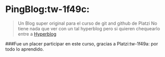 # PingBlog:tw-1f49c:
> Un Blog super original para el curso de git and github de Platzi
No tiene nada que ver con un tal hyperblog pero si quieren chequearlo entre a [Hyperblog](https://github.com/freddier/hyperblog "Hyperblog")

###Fue un placer participar en este curso, gracias a Platzi:tw-1f49a: por todo lo aprendido.